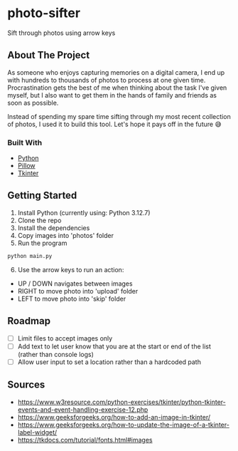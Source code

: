 # photo-sifter

Sift through photos using arrow keys

## About The Project

As someone who enjoys capturing memories on a digital camera, I end up with hundreds to thousands of photos to process at one given time.
Procrastination gets the best of me when thinking about the task I've given myself, but I also want to get them in the hands of family and friends as soon as possible.

Instead of spending my spare time sifting through my most recent collection of photos, I used it to build this tool. Let's hope it pays off in the future 😅

### Built With

- [Python](https://www.python.org/)
- [Pillow](https://python-pillow.org/)
- [Tkinter](https://docs.python.org/3/library/tkinter.html)

## Getting Started

1. Install Python (currently using: Python 3.12.7)
2. Clone the repo
3. Install the dependencies
4. Copy images into 'photos' folder
5. Run the program

```bash
python main.py
```

6. Use the arrow keys to run an action:

- UP / DOWN navigates between images
- RIGHT to move photo into 'upload' folder
- LEFT to move photo into 'skip' folder

## Roadmap

- [ ] Limit files to accept images only
- [ ] Add text to let user know that you are at the start or end of the list (rather than console logs)
- [ ] Allow user input to set a location rather than a hardcoded path

## Sources

- https://www.w3resource.com/python-exercises/tkinter/python-tkinter-events-and-event-handling-exercise-12.php
- https://www.geeksforgeeks.org/how-to-add-an-image-in-tkinter/
- https://www.geeksforgeeks.org/how-to-update-the-image-of-a-tkinter-label-widget/
- https://tkdocs.com/tutorial/fonts.html#images
